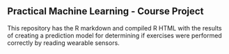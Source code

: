 
## Practical Machine Learning - Course Project

This repository has the R markdown and compiled R HTML with the results
of creating a prediction model for determining if exercises were
performed correctly by reading wearable sensors.

